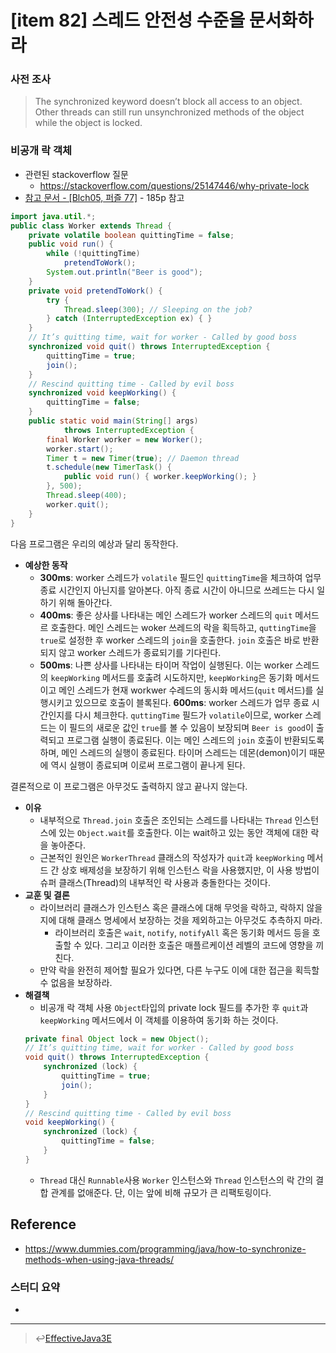 # [item 82] 스레드 안전성 수준을 문서화하라

### 사전 조사
> The synchronized keyword doesn’t block all access to an object. Other threads can still run unsynchronized methods of the object while the object is locked.

### 비공개 락 객체
- 관련된 stackoverflow 질문
  - https://stackoverflow.com/questions/25147446/why-private-lock
- [참고 문서 - [Blch05, 퍼즐 77]](https://doc.lagout.org/programmation/Java/Java%20Puzzlers_%20Traps%2C%20Pitfalls%2C%20and%20Corner%20Cases%20%5BBloch%20%26%20Gafter%202005-07-04%5D.pdf) - 185p 참고

``` java
import java.util.*;
public class Worker extends Thread {
	private volatile boolean quittingTime = false;
	public void run() {
		while (!quittingTime)
			pretendToWork();
		System.out.println("Beer is good");
	}
	private void pretendToWork() {
		try {
			Thread.sleep(300); // Sleeping on the job?
		} catch (InterruptedException ex) { }
	}
	// It’s quitting time, wait for worker - Called by good boss
	synchronized void quit() throws InterruptedException {
		quittingTime = true;
		join();
	}
	// Rescind quitting time - Called by evil boss
	synchronized void keepWorking() {
		quittingTime = false;
	}
	public static void main(String[] args)
			throws InterruptedException {
		final Worker worker = new Worker();
		worker.start();
		Timer t = new Timer(true); // Daemon thread
		t.schedule(new TimerTask() {
			public void run() { worker.keepWorking(); }
		}, 500);
		Thread.sleep(400);
		worker.quit();
	}
}
```

다음 프로그램은 우리의 예상과 달리 동작한다.
- **예상한 동작**
    - **300ms**: worker 스레드가 `volatile` 필드인 `quittingTime`을 체크하여 업무 종료 시간인지 아닌지를 알아본다. 아직 종료 시간이 아니므로 쓰레드는 다시 일하기 위해 돌아간다.
    - **400ms**: 좋은 상사를 나타내는 메인 스레드가 worker 스레드의 `quit` 메서드르 호출한다. 메인 스레드는 woker 쓰레드의 락을 획득하고, `quttingTime`을 `true`로 설정한 후 worker 스레드의 `join`을 호출한다. `join` 호출은 바로 반환되지 않고 worker 스레드가 종료되기를 기다린다. 
    - **500ms**: 나쁜 상사를 나타내는 타이머 작업이 실행된다. 이는 worker 스레드의 `keepWorking` 메서드를 호춣려 시도하지만, `keepWorking`은 동기화 메서드이고 메인 스레드가 현재 workwer 수레드의 동시화 메서드(`quit` 메서드)를 실행시키고 있으므로 호출이 블록된다.
    **600ms**: worker 스레드가 업무 종료 시간인지를 다시 체크한다. `quttingTime` 필드가 `volatile`이므로, worker 스레드는 이 필드의 새로운 값인 `true`를 볼 수 있음이 보장되며 `Beer is good`이 출력되고 프로그램 실행이 종료된다. 이는 메인 스레드의 `join` 호출이 반환되도록 하며, 메인 스레드의 실행이 종료된다. 타이머 스레드는 데몬(demon)이기 때문에 역시 실행이 종료되며 이로써 프로그램이 끝나게 된다.

결론적으로 이 프로그램은 아무것도 출력하지 않고 끝나지 않는다.
- **이유**
    - 내부적으로 `Thread.join` 호출은 조인되는 스레드를 나타내는 `Thread` 인스턴스에 있는 `Object.wait`를 호출한다. 이는 wait하고 있는 동안 객체에 대한 락을 놓아준다.
    - 근본적인 원인은 `WorkerThread` 클래스의 작성자가 `quit`과 `keepWorking` 메서드 간 상호 배제성을 보장하기 위해 인스턴스 락을 사용했지만, 이 사용 방법이 슈퍼 클래스(Thread)의 내부적인 락 사용과 충돌한다는 것이다.
- **교훈 및 결론**
    - 라이브러리 클래스가 인스턴스 혹은 클래스에 대해 무엇을 락하고, 락하지 않을지에 대해 클래스 명세에서 보장하는 것을 제외하고는 아무것도 추측하지 마라.
        - 라이브러리 호출은 `wait`, `notify`, `notifyAll` 혹은 동기화 메서드 등을 호출할 수 있다. 그리고 이러한 호출은 매플르케이션 레벨의 코드에 영향을 끼친다.
    - 만약 락을 완전히 제어할 필요가 있다면, 다른 누구도 이에 대한 접근을 획득할 수 없음을 보장하라.
- **해결책**
    - 비공개 락 객체 사용
     `Object`타입의 private lock 필드를 추가한 후 `quit`과 `keepWorking` 메서드에서 이 객체를 이용하여 동기화 하는 것이다.
    ``` java
    private final Object lock = new Object();
	// It’s quitting time, wait for worker - Called by good boss
	void quit() throws InterruptedException {
		synchronized (lock) {
			quittingTime = true;
			join();
		}
	}
	// Rescind quitting time - Called by evil boss
	void keepWorking() {
		synchronized (lock) {
			quittingTime = false;
		}
	}
    ```
    - `Thread` 대신 `Runnable`사용
    `Worker` 인스턴스와 `Thread` 인스턴스의 락 간의 결합 관계를 없애준다. 단, 이는 앞에 비해 규모가 큰 리팩토링이다.
    
## Reference
- <https://www.dummies.com/programming/java/how-to-synchronize-methods-when-using-java-threads/>

### 스터디 요약
-
---

> :leftwards_arrow_with_hook:[EffectiveJava3E](/EffectiveJava3E/README.md)

